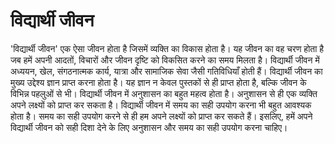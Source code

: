 # विद्यार्थी जीवन

'विद्यार्थी जीवन' एक ऐसा जीवन होता है जिसमें व्यक्ति का विकास होता है। यह जीवन का वह चरण होता है जब हमें अपनी आदतों, विचारों और जीवन दृष्टि को विकसित करने का समय मिलता है। विद्यार्थी जीवन में अध्ययन, खेल, संगठनात्मक कार्य, यात्रा और सामाजिक सेवा जैसी गतिविधियाँ होती हैं।
विद्यार्थी जीवन का मुख्य उद्देश्य ज्ञान प्राप्त करना होता है। यह ज्ञान न केवल पुस्तकों से ही प्राप्त होता है, बल्कि जीवन के विभिन्न पहलुओं से भी। विद्यार्थी जीवन में अनुशासन का बहुत महत्व होता है। अनुशासन से ही एक व्यक्ति अपने लक्ष्यों को प्राप्त कर सकता है।
विद्यार्थी जीवन में समय का सही उपयोग करना भी बहुत आवश्यक होता है। समय का सही उपयोग करने से ही हम अपने लक्ष्यों को प्राप्त कर सकते हैं। इसलिए, हमें अपने विद्यार्थी जीवन को सही दिशा देने के लिए अनुशासन और समय का सही उपयोग करना चाहिए।
